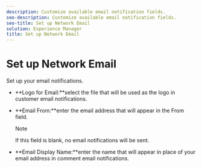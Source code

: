```yaml
---
description: Customize available email notification fields.
seo-description: Customize available email notification fields.
seo-title: Set up Network Email
solution: Experience Manager
title: Set up Network Email
---
```


# Set up Network Email

Set up your email notifications.

* **Logo for Email:**select the file that will be used as the logo in customer email notifications.
* **Email From:**enter the email address that will appear in the From field.
  >[!NOTE]
  >
  >If this field is blank, no email notifications will be sent.
  
* **Email Display Name:**enter the name that will appear in place of your email address in comment email notifications.
